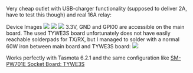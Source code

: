 Very cheap outlet with USB-charger functionality (supposed to deliver 2A, have to test this though) and real 16A relay:

Device Images
![](https://user-images.githubusercontent.com/2738932/46142043-f4362d00-c255-11e8-9244-35f89c34f068.jpg)
![](https://user-images.githubusercontent.com/2738932/46142044-f4362d00-c255-11e8-8e95-b0de09f29da0.jpg)
![](https://user-images.githubusercontent.com/2738932/46142045-f4362d00-c255-11e8-840a-f0f3701b81db.jpg)
3.3V, GND and GPI00 are accessible on the main board.
The used TYWE3S board unfortunately does not have easily reachable solderpads for TX/RX, but I managed to solder with a normal 60W iron between main board and TYWE3S board:
![](https://user-images.githubusercontent.com/2738932/46142046-f4362d00-c255-11e8-9210-e83dcb495e19.jpg)

Works perfectly with Tasmota 6.2.1 and the same configuration like [SM-PW701E Socket Board: TYWE3S](TYWE3S.md)
